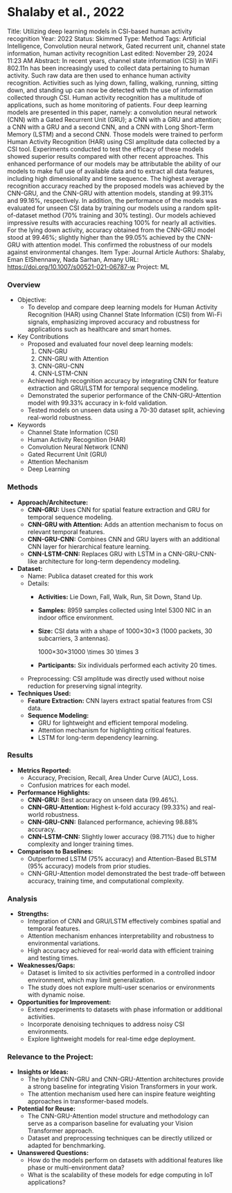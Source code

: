 # Shalaby et al., 2022

Title: Utilizing deep learning models in CSI-based human activity recognition
Year: 2022
Status: Skimmed
Type: Method
Tags: Artificial Intelligence, Convolution neural network, Gated recurrent unit, channel state information, human activity recognition
Last edited: November 29, 2024 11:23 AM
Abstract: In recent years, channel state information (CSI) in WiFi 802.11n has been increasingly used to collect data pertaining to human activity. Such raw data are then used to enhance human activity recognition. Activities such as lying down, falling, walking, running, sitting down, and standing up can now be detected with the use of information collected through CSI. Human activity recognition has a multitude of applications, such as home monitoring of patients. Four deep learning models are presented in this paper, namely: a convolution neural network (CNN) with a Gated Recurrent Unit (GRU); a CNN with a GRU and attention; a CNN with a GRU and a second CNN, and a CNN with Long Short-Term Memory (LSTM) and a second CNN. Those models were trained to perform Human Activity Recognition (HAR) using CSI amplitude data collected by a CSI tool. Experiments conducted to test the efficacy of these models showed superior results compared with other recent approaches. This enhanced performance of our models may be attributable the ability of our models to make full use of available data and to extract all data features, including high dimensionality and time sequence. The highest average recognition accuracy reached by the proposed models was achieved by the CNN-GRU, and the CNN-GRU with attention models, standing at 99.31% and 99.16%, respectively. In addition, the performance of the models was evaluated for unseen CSI data by training our models using a random split-of-dataset method (70% training and 30% testing). Our models achieved impressive results with accuracies reaching 100% for nearly all activities. For the lying down activity, accuracy obtained from the CNN-GRU model stood at 99.46%; slightly higher than the 99.05% achieved by the CNN-GRU with attention model. This confirmed the robustness of our models against environmental changes.
Item Type: Journal Article
Authors: Shalaby, Eman
ElShennawy, Nada
Sarhan, Amany
URL: https://doi.org/10.1007/s00521-021-06787-w
Project: ML

### Overview

- Objective:
    - To develop and compare deep learning models for Human Activity Recognition (HAR) using Channel State Information (CSI) from Wi-Fi signals, emphasizing improved accuracy and robustness for applications such as healthcare and smart homes.
- Key Contributions
    - Proposed and evaluated four novel deep learning models:
        1. CNN-GRU
        2. CNN-GRU with Attention
        3. CNN-GRU-CNN
        4. CNN-LSTM-CNN
    - Achieved high recognition accuracy by integrating CNN for feature extraction and GRU/LSTM for temporal sequence modeling.
    - Demonstrated the superior performance of the CNN-GRU-Attention model with 99.33% accuracy in k-fold validation.
    - Tested models on unseen data using a 70-30 dataset split, achieving real-world robustness.
- Keywords
    - Channel State Information (CSI)
    - Human Activity Recognition (HAR)
    - Convolution Neural Network (CNN)
    - Gated Recurrent Unit (GRU)
    - Attention Mechanism
    - Deep Learning

### Methods

- **Approach/Architecture:**
    - **CNN-GRU:** Uses CNN for spatial feature extraction and GRU for temporal sequence modeling.
    - **CNN-GRU with Attention:** Adds an attention mechanism to focus on relevant temporal features.
    - **CNN-GRU-CNN:** Combines CNN and GRU layers with an additional CNN layer for hierarchical feature learning.
    - **CNN-LSTM-CNN:** Replaces GRU with LSTM in a CNN-GRU-CNN-like architecture for long-term dependency modeling.
- **Dataset:**
    - Name: Publica dataset created for this work
    - Details:
        - **Activities:** Lie Down, Fall, Walk, Run, Sit Down, Stand Up.
        - **Samples:** 8959 samples collected using Intel 5300 NIC in an indoor office environment.
        - **Size:** CSI data with a shape of 1000×30×3 (1000 packets, 30 subcarriers, 3 antennas).
            
            1000×30×31000 \times 30 \times 3
            
        - **Participants:** Six individuals performed each activity 20 times.
    - Preprocessing: CSI amplitude was directly used without noise reduction for preserving signal integrity.
- **Techniques Used:**
    - **Feature Extraction:** CNN layers extract spatial features from CSI data.
    - **Sequence Modeling:**
        - GRU for lightweight and efficient temporal modeling.
        - Attention mechanism for highlighting critical features.
        - LSTM for long-term dependency learning.

### Results

- **Metrics Reported:**
    - Accuracy, Precision, Recall, Area Under Curve (AUC), Loss.
    - Confusion matrices for each model.
- **Performance Highlights:**
    - **CNN-GRU:** Best accuracy on unseen data (99.46%).
    - **CNN-GRU-Attention:** Highest k-fold accuracy (99.33%) and real-world robustness.
    - **CNN-GRU-CNN:** Balanced performance, achieving 98.88% accuracy.
    - **CNN-LSTM-CNN:** Slightly lower accuracy (98.71%) due to higher complexity and longer training times.
- **Comparison to Baselines:**
    - Outperformed LSTM (75% accuracy) and Attention-Based BLSTM (95% accuracy) models from prior studies.
    - CNN-GRU-Attention model demonstrated the best trade-off between accuracy, training time, and computational complexity.

### Analysis

- **Strengths:**
    - Integration of CNN and GRU/LSTM effectively combines spatial and temporal features.
    - Attention mechanism enhances interpretability and robustness to environmental variations.
    - High accuracy achieved for real-world data with efficient training and testing times.
- **Weaknesses/Gaps:**
    - Dataset is limited to six activities performed in a controlled indoor environment, which may limit generalization.
    - The study does not explore multi-user scenarios or environments with dynamic noise.
- **Opportunities for Improvement:**
    - Extend experiments to datasets with phase information or additional activities.
    - Incorporate denoising techniques to address noisy CSI environments.
    - Explore lightweight models for real-time edge deployment.

### Relevance to the Project:

- **Insights or Ideas:**
    - The hybrid CNN-GRU and CNN-GRU-Attention architectures provide a strong baseline for integrating Vision Transformers in your work.
    - The attention mechanism used here can inspire feature weighting approaches in transformer-based models.
- **Potential for Reuse:**
    - The CNN-GRU-Attention model structure and methodology can serve as a comparison baseline for evaluating your Vision Transformer approach.
    - Dataset and preprocessing techniques can be directly utilized or adapted for benchmarking.
- **Unanswered Questions:**
    - How do the models perform on datasets with additional features like phase or multi-environment data?
    - What is the scalability of these models for edge computing in IoT applications?